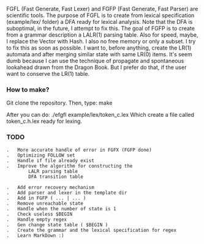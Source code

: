 FGFL (Fast Generate, Fast Lexer) and FGFP (Fast Generate, Fast Parser)
are scientific tools.
The purpose of FGFL is to create from lexical specification (example/lex/ folder)
a DFA ready for lexical analysis. Note that the DFA is suboptimal, in the future,
I attempt to fix this. 
The goal of FGFP is to create from a grammar description a LALR(1) parsing table.
Also for speed, maybe, I replace the Vector with Hash.
I also no free memory or only a subset. I try to fix this as soon as possible.
I want to, before anything, create the LR(1) automata and after merging similar state with same LR(0) items.
It's seem dumb because I can use the technique of propagate and spontaneous lookahead drawn from the Dragon Book.
But I prefer do that, if the user want to conserve the LR(1) table.

### How to make? ###
Git clone the repository.
Then, type: make

After you can do: ./efgfl example/lex/token_c.lex
Which create a file called token_c.h.lex ready for lexing.

### TODO ###
	.	More accurate handle of error in FGFX (FGFP done)
	.	Optimizing FOLLOW set
	.	Handle if file already exist
	.	Improve the algorithm for constructing the
			LALR parsing table
			DFA transition table

	.	Add error recovery mechanism
	.	Add parser and lexer in the template dir
	.	Add in FGFP ( ... | ... )
	.	Remove unreachable state
	.	Handle when the number of state is 1
	.	Check useless $BEGIN
	.	Handle empty regex
	.	Gen change state table ( $BEGIN )
	.	Create the grammar and the lexical specification for regex
	.	Learn MarkDown :)

